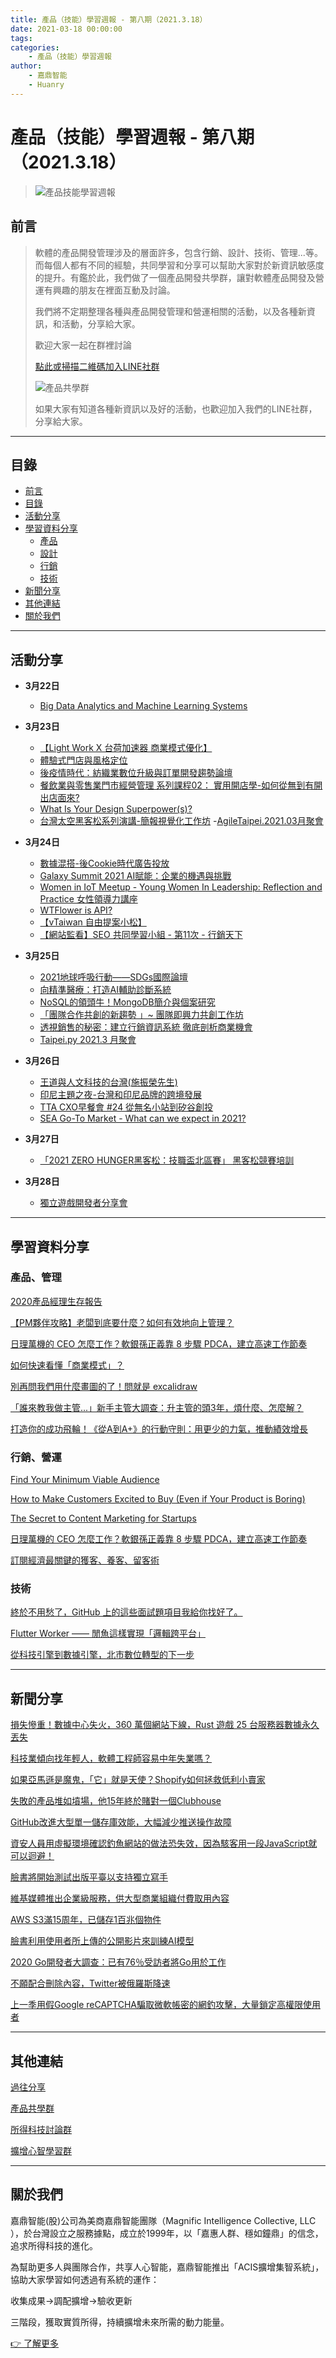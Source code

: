 ```yaml
---
title: 產品（技能）學習週報 - 第八期（2021.3.18）
date: 2021-03-18 00:00:00
tags:
categories:
	- 產品（技能）學習週報
author:
	- 嘉鼎智能
	- Huanry
---
```

# 產品（技能）學習週報 - 第八期（2021.3.18）


>![產品技能學習週報](/img/產品技能.png)

## 前言

>軟體的產品開發管理涉及的層面許多，包含行銷、設計、技術、管理...等。而每個人都有不同的經驗，共同學習和分享可以幫助大家對於新資訊敏感度的提升。有鑑於此，我們做了一個產品開發共學群，讓對軟體產品開發及營運有興趣的朋友在裡面互動及討論。
>
>我們將不定期整理各種與產品開發管理和營運相關的活動，以及各種新資訊，和活動，分享給大家。
>
>歡迎大家一起在群裡討論
>
>[點此或掃描二維碼加入LINE社群](https://line.me/ti/g2/Dj4AkbdDsY6o4D_CdDUB6Q)
>
>![產品共學群](/img/產品共學群.jpg)
>
>如果大家有知道各種新資訊以及好的活動，也歡迎加入我們的LINE社群，分享給大家。

---
## 目錄
- [前言](#前言)
- [目錄](#目錄)
- [活動分享](#活動分享)
- [學習資料分享](#學習資料分享)
	- [產品](#產品、管理)
	- [設計](#設計/UX/UI)
	- [行銷](#行銷、營運)
	- [技術](#技術)
- [新聞分享](#新聞分享)
- [其他連結](#其他連結)
- [關於我們](#關於我們)

---

## 活動分享

- **3月22日**
	- [Big Data Analytics and Machine Learning Systems](https://www.meetup.com/Taiwan-R/events/276807336)

- **3月23日**
	- [【Light Work X 台荷加速器 商業模式優化】](https://www.accupass.com/event/2103090935321173282457)
	- [體驗式門店與風格定位](https://www.accupass.com/event/2103040149382454121330)
	- [後疫情時代：紡織業數位升級與訂單開發趨勢論壇](https://www.accupass.com/event/2103020304271878536973)
	- [餐飲業與零售業門市經營管理 系列課程02： 實用開店學-如何從無到有開出店面來?](https://www.accupass.com/event/2102180340204413369600)
	- [What Is Your Design Superpower(s)?](https://www.accupass.com/event/2103110543471452200236)
	- [台灣太空黑客松系列演講-簡報視覺化工作坊](https://www.accupass.com/event/2103050643421006275099)
	-[AgileTaipei.2021.03月聚會](https://agilecommtw.kktix.cc/events/agileteamexp)
- **3月24日**
	- [數據混搭-後Cookie時代廣告投放](https://www.accupass.com/event/2103110820443896317760)
	- [Galaxy Summit 2021 AI賦能：企業的機遇與挑戰](https://www.accupass.com/event/2102010717191110513310)
	- [Women in IoT Meetup - Young Women In Leadership: Reflection and Practice 女性領導力講座](https://www.accupass.com/event/2103150253501559299300)
	- [WTFlower is API?](https://www.eventbrite.com/e/wtflower-is-api-tickets-145811025703)
	- [【vTaiwan 自由提案小松】](https://vtaiwan.kktix.cc/events/d105bfc3)
	- [【網站監看】SEO 共同學習小組 - 第11次 - 行銷天下](https://www.accupass.com/event/2103181123014436859800)
- **3月25日**
	- [2021地球呼吸行動——SDGs國際論壇](https://www.accupass.com/event/2103061146021567822047)
	- [向精準醫療：打造AI輔助診斷系統](https://www.accupass.com/event/2103050547254218221870)
	- [NoSQL的領頭牛！MongoDB簡介與個案研究](https://www.accupass.com/event/2103040833291836357863)
	- [「團隊合作共創的新趨勢 」~ 團隊即興力共創工作坊](https://www.accupass.com/event/2101241022221835537090)
	- [透視銷售的秘密：建立行銷資訊系統 徹底剖析商業機會](https://www.accupass.com/event/2103090329023386934780)
	- [Taipei.py 2021.3 月聚會](https://www.meetup.com/Taipei-py/events/276622175)
- **3月26日**
	- [王道與人文科技的台灣(施振榮先生)](https://www.accupass.com/event/2102190650131868204062)
	- [印尼主題之夜-台灣和印尼品牌的跨境發展](https://www.accupass.com/event/2103050556401003631703)
	- [TTA CXO早餐會 #24 從無名小站到矽谷創投](https://www.accupass.com/event/2103080300501210491400)
	- [SEA Go-To Market - What can we expect in 2021?](https://www.eventbrite.com/e/sea-go-to-market-what-can-we-expect-in-2021-tickets-143666013915?aff=ebdssbcitybrowse)
- **3月27日**
	- [「2021 ZERO HUNGER黑客松：技職盃北區賽」 黑客松競賽培訓 ](https://www.accupass.com/event/2103120436209273145870)
- **3月28日**
	- [獨立遊戲開發者分享會](https://igdshare.kktix.cc/events/igdshare210328)

---
## 學習資料分享
### 產品、管理
[2020產品經理生存報告](https://l.facebook.com/l.php?u=https%3A%2F%2Flookaside.fbsbx.com%2Ffile%2F2020%25E4%25BA%25A7%25E5%2593%2581%25E7%25BB%258F%25E7%2590%2586%25E7%2594%259F%25E5%25AD%2598%25E6%258A%25A5%25E5%2591%258A-%25E5%25AE%258C%25E6%2595%25B4%25E5%258F%2591%25E5%25B8%2583%25E7%2589%2588.pdf%3Ftoken%3DAWxbChbnUPJ1_Gn2thTdcEB83K3cLdEcn2L4td8w9XIGWyF3ftoTfi3IFCNMDA-kh7qXz9h3NiCLdsF8WIGCUsbR6IjzTNv5qnv0q3qOVBmevjzu6C2HpzcM7pQzes1yhBKCTelDDGkztvRUaExwDhnm1WVlW8TZ_ZqQYzdTrjDoK3rB6mdusvJTUEhSzLKujK9dmqXN9h2JZsmIfQbW-gWMoNhKLWHGWm46EpPuNgHFpC5ItmWJHffoB_SV_Z9lUpujFWE8xlWPysY4VRG5B6538a_Z2auaT57VQ3d61FxEzqQsILwnks8uRrWjoo9zpq4rIAL7NfeomR2WIOaGw-WhmexXplkkzjV-gQm5Xh9dK3EILDW6Q75vOh-LKu4nHPVmVOyX5WYwUzkL299JWAlkoHQRyibLP2zjzJTeShHEi3QH_yTtYc8pXR8UGMqDWGK_5JxOPGwpTybTFemIMDORRt9SgCGkW82xIwOFYpry163irihCkPidohg4YrTg1CWPhdZbGmZCFWsojfvffnbGKnTStB3wV2QYUy7rDFMUcG5csBywqPOjM8nsjeKO_Qq2ORdAV0sKkpmQz3DraMYDAjyROV7SdnshXEpTbgwHMh8Oblq_ORO5r-Yxk4kgX7U&h=AT0aYPDidOCz1gVI-TyU-KvTyZp7wWhaYF8UUX6mHFR4KHErUFyguE_WZptkf6WzTHVegP4QaMjOvRi5DVMu2wUpx7qsQ8P_pwpsEyCGsOYocveJOmH7pQn73jkA6gq0oIy8eAkuYkNWzfASfAU&__tn__=H-R&c[0]=AT1sLgfRzVeS8IBShV64mqFstNzOEuxJevS70xy7YQU0W0VSbCA70MwbE_hNpiKEezqQHD6n0d8RXa5v7vZQNkVqN9dsUBV024WiV9S84YZyiJWnnbhKx7Av2QGhAwMngxq5IZEraYlxzpGM0dlK4no5gA8OtxD4N5vngUIaePtug0CF967KqBwzWiIXc-DgNis3FRiRpXa1YjTjjGGssDPqujAuXQU)

[【PM夥伴攻略】老闆到底要什麼？如何有效地向上管理？](https://medium.com/3pm-lab/pm-upward-management-62d68fc5c7f6)

[日理萬機的 CEO 怎麼工作？軟銀孫正義靠 8 步驟 PDCA，建立高速工作節奏](https://meet.bnext.com.tw/articles/view/47491)

[如何快速看懂「商業模式」？](http://www.woshipm.com/chuangye/2610361.html)

[別再問我們用什麼畫圖的了！問就是 excalidraw](https://xie.infoq.cn/article/1e245d945f4be00f10890805a)

[「誰來教我做主管...」新手主管大調查：升主管的頭3年，煩什麼、怎麼解？](https://www.managertoday.com.tw/articles/view/62574)

[打造你的成功飛輪！《從A到A+》的行動守則：用更少的力氣，推動績效增長](https://www.managertoday.com.tw/books/view/62609)

### 行銷、營運
[Find Your Minimum Viable Audience](https://bettermarketing.pub/find-your-minimum-viable-audience-f57e404dd612)

[How to Make Customers Excited to Buy (Even if Your Product is Boring)
](https://medium.com/escape-motivation/how-to-make-buyers-excited-to-buy-even-if-your-product-is-boring-64ccfc7fc25b)

[The Secret to Content Marketing for Startups](https://medium.com/special-sauce/the-secret-to-content-marketing-for-startups-64435109abc0)

[日理萬機的 CEO 怎麼工作？軟銀孫正義靠 8 步驟 PDCA，建立高速工作節奏](https://meet.bnext.com.tw/articles/view/47491)

[訂閱經濟最關鍵的獲客、養客、留客術](https://peggywulifelab.blogspot.com/2020/04/customer-success.html)

### 技術
[終於不用愁了，GitHub 上的這些面試題項目我給你找好了。](https://mp.weixin.qq.com/s/Dwy99XWbydkpQEp1hxkpaA)

[Flutter Worker —— 閒魚這樣實現「邏輯跨平台」](https://mp.weixin.qq.com/s/d88zXtLL_QZkE022aATwyA)

[從科技引擎到數據引擎，北市數位轉型的下一步](https://ithome.com.tw/news/143177)

---
## 新聞分享
[損失慘重！數據中心失火，360 萬個網站下線，Rust 遊戲 25 台服務器數據永久丟失](https://www.infoq.cn/article/uuf06fYgW2vi3yd3pwzR)

[科技業傾向找年輕人，軟體工程師容易中年失業嗎？](https://buzzorange.com/techorange/2021/03/11/elderly-engineer-in-tech-industry)

[如果亞馬遜是魔鬼，「它」就是天使？Shopify如何拯救低利小賣家](https://www.businessweekly.com.tw/business/blog/3005755)

[失敗的產品堆如墳場，他15年終於賭對一個Clubhouse](https://www.cw.com.tw/article/5113119)

[GitHub改進大型單一儲存庫效能，大幅減少推送操作故障](https://ithome.com.tw/news/143281)

[資安人員用虛擬環境確認釣魚網站的做法恐失效，因為駭客用一段JavaScript就可以迴避！](https://ithome.com.tw/news/143282)

[臉書將開始測試出版平臺以支持獨立寫手](https://ithome.com.tw/news/143278)

[維基媒體推出企業級服務，供大型商業組織付費取用內容](https://ithome.com.tw/news/143277)

[AWS S3滿15周年，已儲存1百兆個物件](https://ithome.com.tw/news/143243)

[臉書利用使用者所上傳的公開影片來訓練AI模型](https://ithome.com.tw/news/143223)

[2020 Go開發者大調查：已有76％受訪者將Go用於工作](https://ithome.com.tw/news/143160)

[不願配合刪除內容，Twitter被俄羅斯降速](https://ithome.com.tw/news/143149)

[上一季用假Google reCAPTCHA騙取微軟帳密的網釣攻擊，大量鎖定高權限使用者](https://ithome.com.tw/news/143127)

---
## 其他連結

[過往分享](/categories/產品（技能）學習週報)

[產品共學群](https://line.me/ti/g2/Dj4AkbdDsY6o4D_CdDUB6Q?utm_source=invitation&utm_medium=link_copy&utm_campaign=default)

[所得科技討論群](https://line.me/ti/g2/asPFU-0w4o9MIRSBdb4gtg?utm_source=invitation&utm_medium=link_copy&utm_campaign=default)

[擴增心智學習群](https://line.me/ti/g2/asPFU-0w4o9MIRSBdb4gtg?utm_source=invitation&utm_medium=link_copy&utm_campaign=default)


---

## 關於我們
嘉鼎智能(股)公司為美商嘉鼎智能團隊（Magnific Intelligence Collective, LLC ），於台灣設立之服務據點，成立於1999年，以「嘉惠人群、穩如鐘鼎」的信念，追求所得科技的進化。 

為幫助更多人與團隊合作，共享人心智能，嘉鼎智能推出「ACIS擴增集智系統」，協助大家學習如何透過有系統的運作：

 收集成果->調配擴增->驗收更新

三階段，獲取實質所得，持續擴增未來所需的動力能量。 

[👉 了解更多](https://act.magnific.biz)
